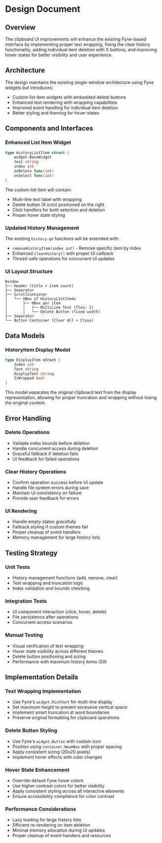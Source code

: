 # Design Document

## Overview

The clipboard UI improvements will enhance the existing Fyne-based interface by implementing proper text wrapping, fixing the clear history functionality, adding individual item deletion with X buttons, and improving hover states for better visibility and user experience.

## Architecture

The design maintains the existing single-window architecture using Fyne widgets but introduces:

- Custom list item widgets with embedded delete buttons
- Enhanced text rendering with wrapping capabilities  
- Improved event handling for individual item deletion
- Better styling and theming for hover states

## Components and Interfaces

### Enhanced List Item Widget

```go
type HistoryListItem struct {
    widget.BaseWidget
    text string
    index int
    onDelete func(int)
    onSelect func(int)
}
```

The custom list item will contain:
- Multi-line text label with wrapping
- Delete button (X icon) positioned on the right
- Click handlers for both selection and deletion
- Proper hover state styling

### Updated History Management

The existing `history.go` functions will be extended with:
- `removeHistoryItem(index int)` - Remove specific item by index
- Enhanced `clearHistory()` with proper UI callback
- Thread-safe operations for concurrent UI updates

### UI Layout Structure

```
Window
├── Header (title + item count)
├── Separator
├── ScrollContainer
│   └── VBox of HistoryListItems
│       ├── HBox per item
│       │   ├── MultiLine Text (flex: 1)
│       │   └── Delete Button (fixed width)
├── Separator  
└── Button Container (Clear All + Close)
```

## Data Models

### HistoryItem Display Model

```go
type DisplayItem struct {
    Index int
    Text string
    DisplayText string
    IsWrapped bool
}
```

This model separates the original clipboard text from the display representation, allowing for proper truncation and wrapping without losing the original content.

## Error Handling

### Delete Operations
- Validate index bounds before deletion
- Handle concurrent access during deletion
- Graceful fallback if deletion fails
- UI feedback for failed operations

### Clear History Operations  
- Confirm operation success before UI update
- Handle file system errors during save
- Maintain UI consistency on failure
- Provide user feedback for errors

### UI Rendering
- Handle empty states gracefully
- Fallback styling if custom themes fail
- Proper cleanup of event handlers
- Memory management for large history lists

## Testing Strategy

### Unit Tests
- History management functions (add, remove, clear)
- Text wrapping and truncation logic
- Index validation and bounds checking

### Integration Tests
- UI component interaction (click, hover, delete)
- File persistence after operations
- Concurrent access scenarios

### Manual Testing
- Visual verification of text wrapping
- Hover state visibility across different themes
- Delete button positioning and sizing
- Performance with maximum history items (50)

## Implementation Details

### Text Wrapping Implementation
- Use Fyne's `widget.RichText` for multi-line display
- Set maximum height to prevent excessive vertical space
- Implement smart truncation at word boundaries
- Preserve original formatting for clipboard operations

### Delete Button Styling
- Use Fyne's `widget.Button` with custom icon
- Position using `container.NewHBox` with proper spacing
- Apply consistent sizing (20x20 pixels)
- Implement hover effects with color changes

### Hover State Enhancement
- Override default Fyne hover colors
- Use higher contrast colors for better visibility
- Apply consistent styling across all interactive elements
- Ensure accessibility compliance for color contrast

### Performance Considerations
- Lazy loading for large history lists
- Efficient re-rendering on item deletion
- Minimal memory allocation during UI updates
- Proper cleanup of event handlers and resources